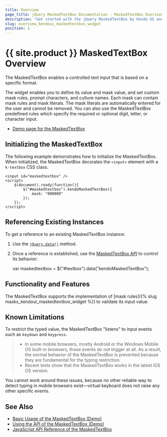 ```yaml
---
title: Overview
page_title: jQuery MaskedTextBox Documentation - MaskedTextBox Overview
description: "Get started with the jQuery MaskedTextBox by Kendo UI and learn how to create, initialize, and enable the widget."
slug: overview_kendoui_maskedtextbox_widget
position: 1
---
```


# {{ site.product }} MaskedTextBox Overview

The MaskedTextBox enables a controlled text input that is based on a specific format.

The widget enables you to define its value and mask value, and set custom mask rules, prompt characters, and culture names. Each mask can contain mask rules and mask literals. The mask literals are automatically entered for the user and cannot be removed. You can also use the MaskedTextBox predefined rules which specify the required or optional digit, letter, or character input.

* [Demo page for the MaskedTextBox](https://demos.telerik.com/kendo-ui/maskedtextbox/index)

## Initializing the MaskedTextBox

The following example demonstrates how to initialize the MaskedTextBox. When initialized, the MaskedTextBox decorates the `<input>` element with a `k-textbox` CSS class.

    <input id="maskedtextbox" />
    <script>
        $(document).ready(function(){
            $("#maskedtextbox").kendoMaskedTextBox({
                mask: "000000"
            });
        });
    </script>

## Referencing Existing Instances

To get a reference to an existing MaskedTextBox instance:

1. Use the [`jQuery.data()`](https://api.jquery.com/jQuery.data/) method.
1. Once a reference is established, use the [MaskedTextBox API](/api/javascript/ui/maskedtextbox) to control its behavior:

    var maskedtextbox = $("#textbox").data("kendoMaskedTextBox");

## Functionality and Features

The MaskedTextBox supports the implementation of [mask rules]({% slug masks_kendoui_maskedtextbox_widget %}) to validate its input value.

## Known Limitations

To restrict the typed value, the MaskedTextBox "listens" to input events such as `keydown` and `keypress`.

> * In some mobile browsers, mostly Android or the Windows Mobile OS built-in browsers, those events do not trigger at all. As a result, the normal behavior of the MaskedTextBox is prevented because they are fundamental for the typing restriction.
> * Recent tests show that the MaskedTextBox works in the latest iOS OS version.

You cannot work around these issues, because no other reliable way to detect typing in mobile browsers exist&mdash;virtual keyboard does not raise any other specific events.

## See Also

* [Basic Usage of the MaskedTextBox (Demo)](https://demos.telerik.com/kendo-ui/maskedtextbox/index)
* [Using the API of the MaskedTextBox (Demo)](https://demos.telerik.com/kendo-ui/maskedtextbox/api)
* [JavaScript API Reference of the MaskedTextBox](/api/javascript/ui/maskedtextbox)

